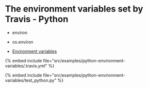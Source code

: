 # The environment variables set by Travis - Python

* environ
* os.environ

* [Environment variables](https://docs.travis-ci.com/user/environment-variables/)

{% embed include file="src/examples/python-environment-variables/.travis.yml" %}

{% embed include file="src/examples/python-environment-variables/test_python.py" %}


